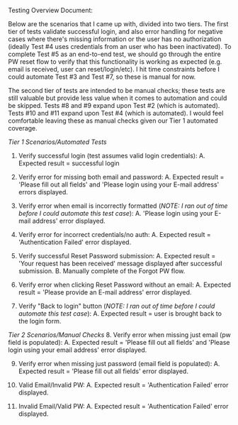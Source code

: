 Testing Overview Document:

Below are the scenarios that I came up with, divided into two tiers.  The first tier of tests validate successful login, and also error handling for negative cases where there's missing information or the user has no authorization (ideally Test #4 uses credentials from an user who has been inactivated).  To complete Test #5 as an end-to-end test, we should go through the entire PW reset flow to verify that this functionality is working as expected (e.g. email is received, user can reset/login/etc).  I hit time constraints before I could automate Test #3 and Test #7, so these is manual for now.

The second tier of tests are intended to be manual checks; these tests are still valuable but provide less value when it comes to automation and could be skipped.  Tests #8 and #9 expand upon Test #2 (which is automated).  Tests #10 and #11 expand upon Test #4 (which is automated).  I would feel comfortable leaving these as manual checks given our Tier 1 automated coverage. 



*Tier 1 Scenarios/Automated Tests*
1. Verify successful login (test assumes valid login credentials):
    A.  Expected result = successful login

2. Verify error for missing both email and password:
    A.  Expected result = 'Please fill out all fields' and 'Please login using your E-mail address' errors displayed.

3. Verify error when email is incorrectly formatted (*NOTE: I ran out of time before I could automate this test case*):
    A.  'Please login using your E-mail address' error displayed.

4. Verify error for incorrect credentials/no auth:
    A.  Expected result = 'Authentication Failed' error displayed.

5. Verify successful Reset Password submission:
    A.  Expected result = 'Your request has been received' message displayed after successful submission.
    B.  Manually complete of the Forgot PW flow.

6. Verify error when clicking Reset Password without an email:
    A.  Expected result = 'Please provide an E-mail address' error displayed.

7. Verify "Back to login" button (*NOTE: I ran out of time before I could automate this test case*):
    A.  Expected result = user is brought back to the login form.




*Tier 2 Scenarios/Manual Checks*
8. Verify error when missing just email (pw field is populated):
    A.  Expected result = 'Please fill out all fields' and 'Please login using your email address' error displayed.

9. Verify error when missing just password (email field is populated): 
    A.  Expected result = 'Please fill out all fields' error displayed.

10. Valid Email/Invalid PW:
    A.  Expected result = 'Authentication Failed' error displayed.

11. Invalid Email/Valid PW:
    A.  Expected result = 'Authentication Failed' error displayed.




